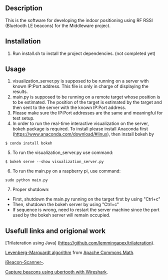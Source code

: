 ## Description
This is the software for developing the indoor positioning using RF RSSI (Bluetooth LE beacons) for the Middleware project.


## Installation
1. Run install.sh to install the project dependencies. (not completed yet)

## Usage

1. visualization_server.py is supposed to be running on a server with known IP:Port address. This file is only in charge of displaying the results.
2. main.py is supposed to be running on a remote target whose position is to be estimated. The position of the target is estimated by the target and then sent to the server with the known IP:Port address.
3. Please make sure the IP:Port addresses are the same and meaningful for test setup.
4. In order to run the real-time interactive visualization on the server, bokeh package is required. To install please install Anaconda first (https://www.anaconda.com/download/#linux), then install bokeh by
```
$ conda install bokeh
```
5. To run the visualization_server.py use command:
```
$ bokeh serve --show visualization_server.py
```
6. To run the main.py on a raspberry pi, use command:
```
sudo python main.py
```

7. Proper shutdown:
  - First, shutdown the main.py running on the target first by using "Ctrl+c"
  - Then, shutdown the bokeh server by using "Ctrl+c"
  - If sequence is wrong, need to restart the server machine since the port used by the bokeh server will remain occupied.


## Usefull links and origional work

[Trilateration using Java] (https://github.com/lemmingapex/trilateration).

[Levenberg-Marquardt algorithm](http://en.wikipedia.org/wiki/Levenberg%E2%80%93Marquardt_algorithm) from [Apache Commons Math](http://commons.apache.org/proper/commons-math/).

[iBeacon-Scanner-](https://github.com/switchdoclabs/iBeacon-Scanner-).

[Capture beacons using ubertooth with Wireshark](https://github.com/greatscottgadgets/ubertooth/wiki/Capturing-BLE-in-Wireshark).
